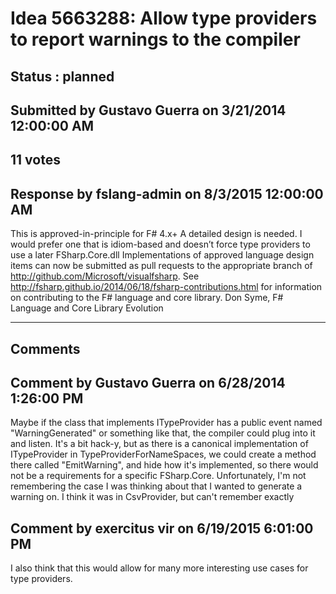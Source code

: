 # Idea 5663288: Allow type providers to report warnings to the compiler #

## Status : planned

## Submitted by Gustavo Guerra on 3/21/2014 12:00:00 AM

## 11 votes





## Response by fslang-admin on 8/3/2015 12:00:00 AM

This is approved-in-principle for F# 4.x+
A detailed design is needed. I would prefer one that is idiom-based and doesn’t force type providers to use a later FSharp.Core.dll
Implementations of approved language design items can now be submitted as pull requests to the appropriate branch of http://github.com/Microsoft/visualfsharp. See http://fsharp.github.io/2014/06/18/fsharp-contributions.html for information on contributing to the F# language and core library.
Don Syme, F# Language and Core Library Evolution

------------------------
## Comments


## Comment by Gustavo Guerra on 6/28/2014 1:26:00 PM
Maybe if the class that implements ITypeProvider has a public event named "WarningGenerated" or something like that, the compiler could plug into it and listen. It's a bit hack-y, but as there is a canonical implementation of ITypeProvider in TypeProviderForNameSpaces, we could create a method there called "EmitWarning", and hide how it's implemented, so there would not be a requirements for a specific FSharp.Core.
Unfortunately, I'm not remembering the case I was thinking about that I wanted to generate a warning on. I think it was in CsvProvider, but can't remember exactly


## Comment by exercitus vir on 6/19/2015 6:01:00 PM
I also think that this would allow for many more interesting use cases for type providers.

